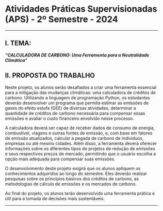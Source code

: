 # Atividades Práticas Supervisionadas (APS) - 2º Semestre - 2024

---

## I. TEMA:
***“CALCULADORA DE CARBONO: Uma Ferramenta para a Neutralidade Climática”***

## II. PROPOSTA DO TRABALHO

Neste projeto, os alunos serão desafiados a criar uma ferramenta essencial para a mitigação das mudanças climáticas: uma calculadora de créditos de carbono. Utilizando a linguagem de programação Python, os estudantes deverão desenvolver um programa que permita estimar as emissões de gases do efeito estufa (GEE) de diversas atividades, determinar a quantidade de créditos de carbono necessária para compensar essas emissões e avaliar o custo financeiro envolvido nesse processo.

A calculadora deverá ser capaz de receber dados de consumo de energia, combustível, viagens e outras fontes de emissão, e, com base em fatores de emissão atualizados, calcular a pegada de carbono de indivíduos, empresas ou até mesmo cidades. Além disso, a ferramenta deverá oferecer informações sobre os diferentes tipos de projetos de redução de emissões e seus respectivos preços de mercado, permitindo que o usuário escolha a opção mais adequada para compensar suas emissões.

O desenvolvimento deste projeto exigirá que os alunos apliquem os conhecimentos adquiridos ao longo do semestre. Eles deverão realizar pesquisas sobre os princípios básicos dos créditos de carbono, as metodologias de cálculo de emissões e os mercados de carbono.

Ao final do projeto, os alunos terão desenvolvido uma ferramenta prática e útil para a tomada de decisões mais sustentáveis.

---